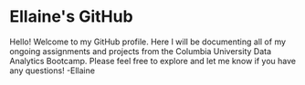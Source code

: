 # Ellaine's GitHub
Hello! Welcome to my GitHub profile. Here I will be documenting all of my ongoing assignments and projects from the Columbia University Data Analytics Bootcamp. Please feel free to explore and let me know if you have any questions!
-Ellaine
